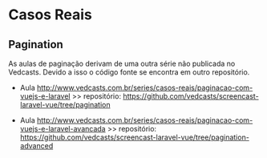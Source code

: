 # Casos Reais

## Pagination

As aulas de paginação derivam de uma outra série não publicada no Vedcasts. Devido a isso o código fonte se encontra em outro repositório.

* Aula http://www.vedcasts.com.br/series/casos-reais/paginacao-com-vuejs-e-laravel >> repositório: https://github.com/vedcasts/screencast-laravel-vue/tree/pagination

* Aula http://www.vedcasts.com.br/series/casos-reais/paginacao-com-vuejs-e-laravel-avancada >> repositório: https://github.com/vedcasts/screencast-laravel-vue/tree/pagination-advanced